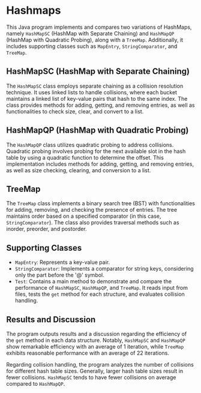 # Hashmaps

This Java program implements and compares two variations of HashMaps, namely `HashMapSC` (HashMap with Separate Chaining) and `HashMapQP` (HashMap with Quadratic Probing), along with a `TreeMap`. Additionally, it includes supporting classes such as `MapEntry`, `StringComparator`, and `TreeMap`.

## HashMapSC (HashMap with Separate Chaining)

The `HashMapSC` class employs separate chaining as a collision resolution technique. It uses linked lists to handle collisions, where each bucket maintains a linked list of key-value pairs that hash to the same index. The class provides methods for adding, getting, and removing entries, as well as functionalities to check size, clear, and convert to a list.

## HashMapQP (HashMap with Quadratic Probing)

The `HashMapQP` class utilizes quadratic probing to address collisions. Quadratic probing involves probing for the next available slot in the hash table by using a quadratic function to determine the offset. This implementation includes methods for adding, getting, and removing entries, as well as size checking, clearing, and conversion to a list.

## TreeMap

The `TreeMap` class implements a binary search tree (BST) with functionalities for adding, removing, and checking the presence of entries. The tree maintains order based on a specified comparator (in this case, `StringComparator`). The class also provides traversal methods such as inorder, preorder, and postorder.

## Supporting Classes

- `MapEntry`: Represents a key-value pair.
- `StringComparator`: Implements a comparator for string keys, considering only the part before the '@' symbol.
- `Test`: Contains a main method to demonstrate and compare the performance of `HashMapSC`, `HashMapQP`, and `TreeMap`. It reads input from files, tests the `get` method for each structure, and evaluates collision handling.

## Results and Discussion

The program outputs results and a discussion regarding the efficiency of the `get` method in each data structure. Notably, `HashMapSC` and `HashMapQP` show remarkable efficiency with an average of 1 iteration, while `TreeMap` exhibits reasonable performance with an average of 22 iterations.

Regarding collision handling, the program analyzes the number of collisions for different hash table sizes. Generally, larger hash table sizes result in fewer collisions. `HashMapSC` tends to have fewer collisions on average compared to `HashMapQP`.